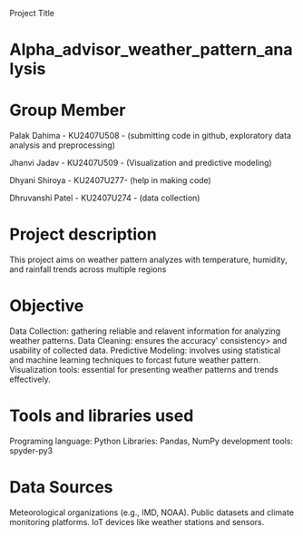 Project Title 
# Alpha_advisor_weather_pattern_analysis

# Group Member
Palak Dahima - KU2407U508 - (submitting code in github, exploratory data analysis and preprocessing)

Jhanvi Jadav - KU2407U509 - (Visualization and predictive modeling)

Dhyani Shiroya - KU2407U277- (help in making code)

Dhruvanshi Patel - KU2407U274 - (data collection)

# Project description
This project aims on weather pattern analyzes with temperature, humidity, and rainfall trends across multiple regions

# Objective
Data Collection: gathering reliable and relavent information for analyzing weather patterns.
Data Cleaning: ensures the accuracy' consistency> and usability of collected data.
Predictive Modeling: involves using statistical and machine learning techniques to forcast future weather pattern.
Visualization tools: essential for presenting weather patterns and trends effectively.

# Tools and libraries used
Programing language: Python
Libraries: Pandas, NumPy
development tools: spyder-py3

# Data Sources
Meteorological organizations (e.g., IMD, NOAA).
Public datasets and climate monitoring platforms.
IoT devices like weather stations and sensors.



